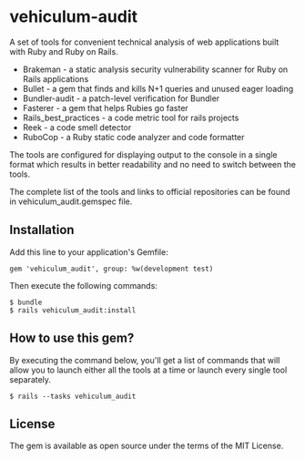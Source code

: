 # vehiculum-audit

A set of tools for convenient technical analysis of web applications built with Ruby and Ruby on Rails.

- Brakeman - a static analysis security vulnerability scanner for Ruby on Rails applications
- Bullet - a gem that finds and kills N+1 queries and unused eager loading
- Bundler-audit - a patch-level verification for Bundler
- Fasterer - a gem that helps Rubies go faster
- Rails_best_practices - a code metric tool for rails projects
- Reek - a code smell detector
- RuboCop - a Ruby static code analyzer and code formatter

The tools are configured for displaying output to the console in a single format which results in better readability and no need to switch between the tools.

The complete list of the tools and links to official repositories can be found in vehiculum_audit.gemspec file.

## Installation

Add this line to your application's Gemfile:

```
gem 'vehiculum_audit', group: %w(development test)
```
Then execute the following commands:

```
$ bundle
$ rails vehiculum_audit:install
```

## How to use this gem?

By executing the command below, you'll get a list of commands that will allow you to launch either all the tools at a time or launch every single tool separately.

```
$ rails --tasks vehiculum_audit
```

## License

The gem is available as open source under the terms of the MIT License.
